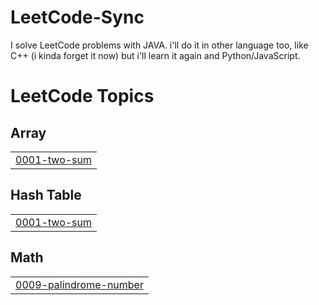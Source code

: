 ﻿# LeetCode-Sync

 I solve LeetCode problems with JAVA.
 i'll do it in other language too, like C++ (i kinda forget it now)
 but i'll learn it again
 and Python/JavaScript.

<!---LeetCode Topics Start-->
# LeetCode Topics
## Array
|  |
| ------- |
| [0001-two-sum](https://github.com/sothearathun/LeetCode-Sync/tree/master/0001-two-sum) |
## Hash Table
|  |
| ------- |
| [0001-two-sum](https://github.com/sothearathun/LeetCode-Sync/tree/master/0001-two-sum) |
## Math
|  |
| ------- |
| [0009-palindrome-number](https://github.com/sothearathun/LeetCode-Sync/tree/master/0009-palindrome-number) |
<!---LeetCode Topics End-->
